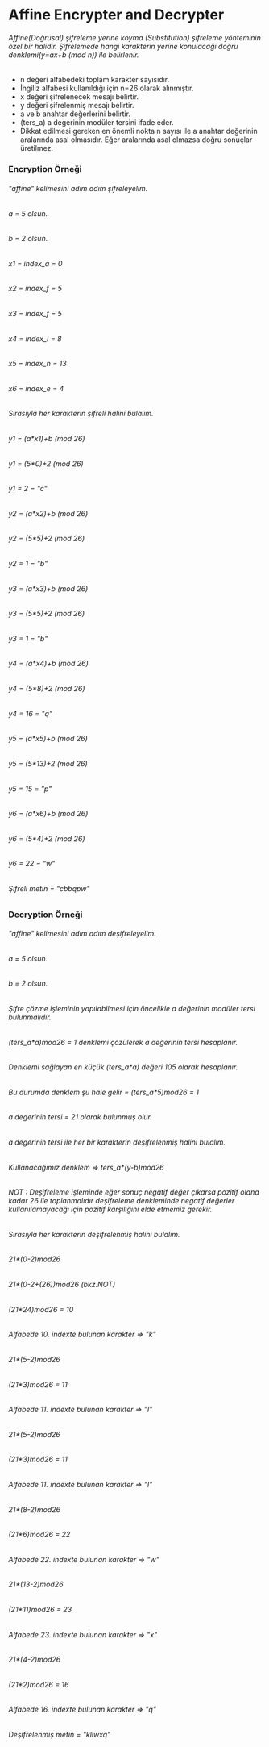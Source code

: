 # Affine Encrypter and Decrypter

###### Affine(Doğrusal) şifreleme yerine koyma (Substitution) şifreleme yönteminin özel bir halidir. Şifrelemede hangi karakterin yerine konulacağı doğru denklemi(y=ax+b (mod n)) ile belirlenir.

* n değeri alfabedeki toplam karakter sayısıdır.
* İngiliz alfabesi kullanıldığı için n=26 olarak alınmıştır.
* x değeri şifrelenecek mesajı belirtir.
* y değeri şifrelenmiş mesajı belirtir.
* a ve b anahtar değerlerini belirtir.
* (ters_a) a degerinin modüler tersini ifade eder.
* Dikkat edilmesi gereken en önemli nokta n sayısı ile a anahtar değerinin aralarında asal olmasıdır. Eğer aralarında asal olmazsa doğru sonuçlar üretilmez.

### Encryption Örneği

###### "affine" kelimesini adım adım şifreleyelim.
###### a = 5 olsun.
###### b = 2 olsun.

###### x1 = index_a = 0
###### x2 = index_f = 5
###### x3 = index_f = 5
###### x4 = index_i = 8
###### x5 = index_n = 13
###### x6 = index_e = 4

###### Sırasıyla her karakterin şifreli halini bulalım.

###### y1 = (a*x1)+b (mod 26)
###### y1 = (5*0)+2	 (mod 26)
###### y1 = 2 = "c"	  

###### y2 = (a*x2)+b (mod 26)
###### y2 = (5*5)+2	 (mod 26)
###### y2 = 1 = "b"	  

###### y3 = (a*x3)+b (mod 26)
###### y3 = (5*5)+2	 (mod 26)
###### y3 = 1 = "b"	

###### y4 = (a*x4)+b (mod 26)
###### y4 = (5*8)+2	 (mod 26)
###### y4 = 16 = "q"	

###### y5 = (a*x5)+b (mod 26)
###### y5 = (5*13)+2 (mod 26)
###### y5 = 15 = "p"

###### y6 = (a*x6)+b (mod 26)
###### y6 = (5*4)+2	 (mod 26)
###### y6 = 22 = "w"

###### Şifreli metin = "cbbqpw"	

### Decryption Örneği

###### "affine" kelimesini adım adım deşifreleyelim.
###### a = 5 olsun.
###### b = 2 olsun.

###### Şifre çözme işleminin yapılabilmesi için öncelikle a değerinin modüler tersi bulunmalıdır.
###### (ters_a*a)mod26 = 1 denklemi çözülerek a değerinin tersi hesaplanır.
###### Denklemi sağlayan en küçük (ters_a*a) değeri 105 olarak hesaplanır.
###### Bu durumda denklem şu hale gelir = (ters_a*5)mod26 = 1 
###### a degerinin tersi = 21 olarak bulunmuş olur.
###### a degerinin tersi ile her bir karakterin deşifrelenmiş halini bulalım.
###### Kullanacağımız denklem => ters_a*(y-b)mod26

###### NOT : Deşifreleme işleminde eğer sonuç negatif değer çıkarsa pozitif olana kadar 26 ile toplanmalıdır deşifreleme denkleminde negatif değerler kullanılamayacağı için pozitif karşılığını elde etmemiz gerekir.

###### Sırasıyla her karakterin deşifrelenmiş halini bulalım.

###### 21*(0-2)mod26 
###### 21*(0-2+(26))mod26  (bkz.NOT)
###### (21*24)mod26 = 10
###### Alfabede 10. indexte bulunan karakter => "k"

###### 21*(5-2)mod26 
###### (21*3)mod26 = 11
###### Alfabede 11. indexte bulunan karakter => "l"

###### 21*(5-2)mod26 
###### (21*3)mod26 = 11
###### Alfabede 11. indexte bulunan karakter => "l"

###### 21*(8-2)mod26 
###### (21*6)mod26 = 22
###### Alfabede 22. indexte bulunan karakter => "w"

###### 21*(13-2)mod26 
###### (21*11)mod26 = 23
###### Alfabede 23. indexte bulunan karakter => "x"

###### 21*(4-2)mod26 
###### (21*2)mod26 = 16
###### Alfabede 16. indexte bulunan karakter => "q"

###### Deşifrelenmiş metin = "kllwxq"	









